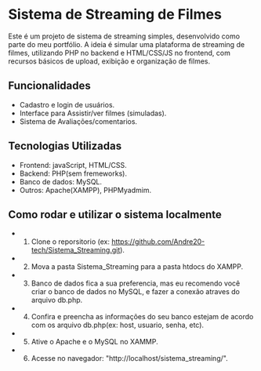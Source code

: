 
# Sistema de Streaming de Filmes

Este é um projeto de sistema de streaming simples, desenvolvido como parte do meu portfólio. A ideia é simular uma plataforma de streaming de filmes, utilizando PHP no backend e HTML/CSS/JS no frontend, com recursos básicos de upload, exibição e organização de filmes.

## Funcionalidades

- Cadastro e login de usuários.
- Interface para Assistir/ver filmes (simuladas).
- Sistema de Avaliações/comentarios.

## Tecnologias Utilizadas

- Frontend: javaScript, HTML/CSS.
- Backend: PHP(sem fremeworks).
- Banco de dados: MySQL.
- Outros: Apache(XAMPP), PHPMyadmim.

## Como rodar e utilizar o sistema localmente

- 1. Clone o reporsitorio (ex: https://github.com/Andre20-tech/Sistema_Streaming.git).
- 2. Mova a pasta Sistema_Streaming para a pasta htdocs do XAMPP.
- 3. Banco de dados fica a sua preferencia, mas eu recomendo você criar o banco de dados no MySQL, e fazer a conexão atraves do arquivo db.php.
- 4. Confira e preencha as informações do seu banco estejam de acordo com os arquivo db.php(ex: host, usuario, senha, etc).
- 5. Ative o Apache e o MySQL no XAMMP.
- 6. Acesse no navegador: "http://localhost/sistema_streaming/".
